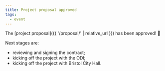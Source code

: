 ```yaml
---
title: Project proposal approved
tags:
  - event
---
```


The [project proposal]({{ '/proposal/' | relative_url }}) has been approved! 🙌

Next stages are:

* reviewing and signing the contract;
* kicking off the project with the ODI;
* kicking off the project with Bristol City Hall.
